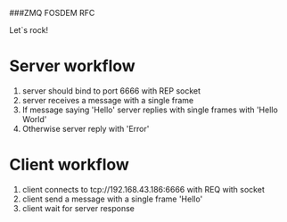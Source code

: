 ###ZMQ FOSDEM RFC

Let`s rock!

# Server workflow
1. server should bind to port 6666 with REP socket
2. server receives a message with a single frame
3. If message saying 'Hello' server replies with single frames with 'Hello World'
4. Otherwise server reply with 'Error'

# Client workflow
1. client connects to tcp://192.168.43.186:6666 with REQ with socket
2. client send a message with a single frame 'Hello'
3. client wait for server response
